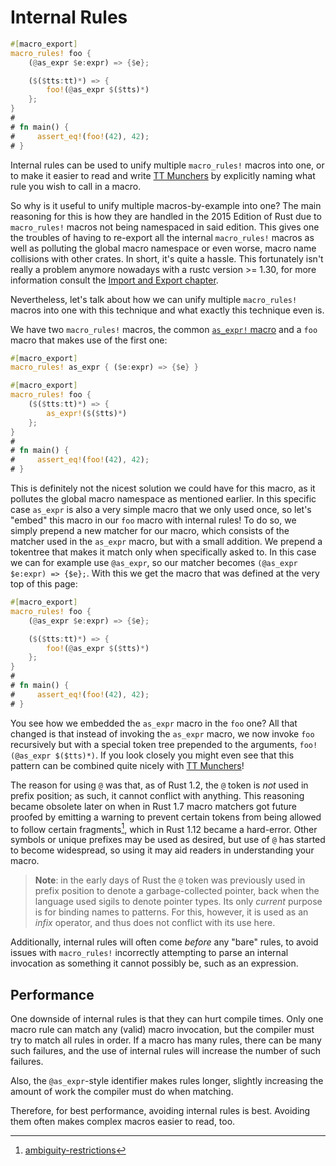 # Internal Rules

```rust
#[macro_export]
macro_rules! foo {
    (@as_expr $e:expr) => {$e};

    ($($tts:tt)*) => {
        foo!(@as_expr $($tts)*)
    };
}
#
# fn main() {
#     assert_eq!(foo!(42), 42);
# }
```

Internal rules can be used to unify multiple `macro_rules!` macros into one, or to make it easier to read and write [TT Munchers] by explicitly naming what rule you wish to call in a macro.

So why is it useful to unify multiple macros-by-example into one?
The main reasoning for this is how they are handled in the 2015 Edition of Rust due to `macro_rules!` macros not being namespaced in said edition.
This gives one the troubles of having to re-export all the internal `macro_rules!` macros as well as polluting the global macro namespace or even worse, macro name collisions with other crates.
In short, it's quite a hassle.
This fortunately isn't really a problem anymore nowadays with a rustc version >= 1.30, for more information consult the [Import and Export chapter](../minutiae/import-export.html).

Nevertheless, let's talk about how we can unify multiple `macro_rules!` macros into one with this technique and what exactly this technique even is.

We have two `macro_rules!` macros, the common [`as_expr!` macro](../building-blocks/ast-coercion.html) and a `foo` macro that makes use of the first one:

```rust
#[macro_export]
macro_rules! as_expr { ($e:expr) => {$e} }

#[macro_export]
macro_rules! foo {
    ($($tts:tt)*) => {
        as_expr!($($tts)*)
    };
}
#
# fn main() {
#     assert_eq!(foo!(42), 42);
# }
```

This is definitely not the nicest solution we could have for this macro, as it pollutes the global macro namespace as mentioned earlier.
In this specific case `as_expr` is also a very simple macro that we only used once, so let's "embed" this macro in our `foo` macro with internal rules!
To do so, we simply prepend a new matcher for our macro, which consists of the matcher used in the `as_expr` macro, but with a small addition.
We prepend a tokentree that makes it match only when specifically asked to.
In this case we can for example use `@as_expr`, so our matcher becomes `(@as_expr $e:expr) => {$e};`.
With this we get the macro that was defined at the very top of this page:

```rust
#[macro_export]
macro_rules! foo {
    (@as_expr $e:expr) => {$e};

    ($($tts:tt)*) => {
        foo!(@as_expr $($tts)*)
    };
}
#
# fn main() {
#     assert_eq!(foo!(42), 42);
# }
```

You see how we embedded the `as_expr` macro in the `foo` one?
All that changed is that instead of invoking the `as_expr` macro, we now invoke `foo` recursively but with a special token tree prepended to the arguments, `foo!(@as_expr $($tts)*)`.
If you look closely you might even see that this pattern can be combined quite nicely with [TT Munchers]!

The reason for using `@` was that, as of Rust 1.2, the `@` token is *not* used in prefix position; as such, it cannot conflict with anything.
This reasoning became obsolete later on when in Rust 1.7 macro matchers got future proofed by emitting a warning to prevent certain tokens from being allowed to follow certain fragments[^ambiguity-restrictions], which in Rust 1.12 became a hard-error.
Other symbols or unique prefixes may be used as desired, but use of `@` has started to become widespread, so using it may aid readers in understanding your macro.

[^ambiguity-restrictions]:[ambiguity-restrictions](../minutiae/metavar-and-expansion.html)

> **Note**: in the early days of Rust the `@` token was previously used in prefix position to denote a garbage-collected pointer, back when the language used sigils to denote pointer types.
> Its only *current* purpose is for binding names to patterns.
> For this, however, it is used as an *infix* operator, and thus does not conflict with its use here.

Additionally, internal rules will often come *before* any "bare" rules, to avoid issues with `macro_rules!` incorrectly attempting to parse an internal invocation as something it cannot possibly be, such as an expression.

## Performance

One downside of internal rules is that they can hurt compile times.
Only one macro rule can match any (valid) macro invocation, but the compiler must try to match all rules in order.
If a macro has many rules, there can be many such failures, and the use of internal rules will increase the number of such failures.

Also, the `@as_expr`-style identifier makes rules longer, slightly increasing
the amount of work the compiler must do when matching.

Therefore, for best performance, avoiding internal rules is best.
Avoiding them often makes complex macros easier to read, too.

[TT Munchers]:./tt-muncher.html
